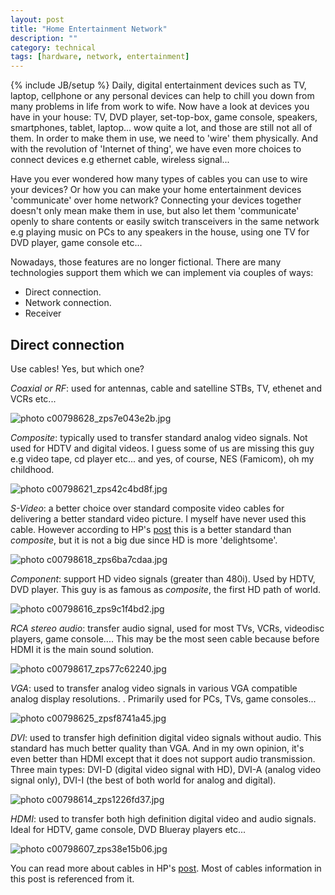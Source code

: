 ```yaml
--- 
layout: post
title: "Home Entertainment Network"
description: ""
category: technical
tags: [hardware, network, entertainment]
---
```

{% include JB/setup %}
Daily, digital entertainment devices such as TV, laptop, cellphone or any personal devices can help to chill you down from many problems in life from work to wife.
Now have a look at devices you have in your house: TV, DVD player, set-top-box, game console, speakers, smartphones, tablet, laptop... wow quite a lot, and those are still not all of them.
In order to make them in use, we need to 'wire' them physically.
And with the revolution of 'Internet of thing', we have even more choices to connect devices e.g ethernet cable, wireless signal...

Have you ever wondered how many types of cables you can use to wire your devices? 
Or how you can make your home entertainment devices 'communicate' over home network?
Connecting your devices together doesn't only mean make them in use, but also let them 'communicate' openly to share contents or easily switch transceivers in the same network
e.g playing music on PCs to any speakers in the house, using one TV for DVD player, game console etc...

Nowadays, those features are no longer fictional.
There are many technologies support them which we can implement via couples of ways:

+ Direct connection.
+ Network connection.
+ Receiver

## Direct connection

Use cables! Yes, but which one?

*Coaxial or RF*: used for antennas, cable and satelline STBs, TV, ethenet and VCRs etc...
<div class="media">
  <img src="http://i160.photobucket.com/albums/t165/DragonXP/Blog/c00798628_zps7e043e2b.jpg" border="0" alt=" photo c00798628_zps7e043e2b.jpg"/>
</div>

*Composite*: typically used to transfer standard analog video signals. 
Not used for HDTV and digital videos.
I guess some of us are missing this guy e.g video tape, cd player etc... 
and yes, of course, NES (Famicom), oh my childhood.
<div class="media">
  <img src="http://i160.photobucket.com/albums/t165/DragonXP/Blog/c00798621_zps42c4bd8f.jpg" border="0" alt=" photo c00798621_zps42c4bd8f.jpg"/>
</div>

*S-Video*: a better choice over standard composite video cables for delivering a better standard video picture.
I myself have never used this cable. However according to HP's [post](https://h10025.www1.hp.com/ewfrf/wc/document?docname=c00396708&lc=en&cc=us&dlc=en) this is a better standard than *composite*, but it is not a big due since HD is more 'delightsome'.
<div class="media">
  <img src="http://i160.photobucket.com/albums/t165/DragonXP/Blog/c00798618_zps6ba7cdaa.jpg" border="0" alt=" photo c00798618_zps6ba7cdaa.jpg"/>
</div>

*Component*: support HD video signals (greater than 480i).
Used by HDTV, DVD player.
This guy is as famous as *composite*, the first HD path of world.
<div class="media">
  <img src="http://i160.photobucket.com/albums/t165/DragonXP/Blog/c00798616_zps9c1f4bd2.jpg" border="0" alt=" photo c00798616_zps9c1f4bd2.jpg"/>
</div>

*RCA stereo audio*: transfer audio signal, used for most TVs, VCRs, videodisc players, game console....
This may be the most seen cable because before HDMI it is the main sound solution.
<div class="media">
  <img src="http://i160.photobucket.com/albums/t165/DragonXP/Blog/c00798617_zps77c62240.jpg" border="0" alt=" photo c00798617_zps77c62240.jpg"/>
</div>

*VGA*: used to transfer analog video signals in various VGA compatible analog display resolutions.
. Primarily used for PCs, TVs, game consoles...
<div class="media">
  <img src="http://i160.photobucket.com/albums/t165/DragonXP/Blog/c00798625_zpsf8741a45.jpg" border="0" alt=" photo c00798625_zpsf8741a45.jpg"/>
</div>

*DVI*: used to transfer high definition digital video signals without audio.
This standard has much better quality than VGA.
And in my own opinion, it's even better than HDMI except that it does not support audio transmission.
Three main types: DVI-D (digital video signal with HD), DVI-A (analog video signal only), DVI-I (the best of both world for analog and digital).
<div class="media">
  <img src="http://i160.photobucket.com/albums/t165/DragonXP/Blog/c00798614_zps1226fd37.jpg" border="0" alt=" photo c00798614_zps1226fd37.jpg"/>
</div>

*HDMI*: used to transfer both high definition digital video and audio signals.
Ideal for HDTV, game console, DVD Blueray players etc...
<div class="media">
  <img src="http://i160.photobucket.com/albums/t165/DragonXP/Blog/c00798607_zps38e15b06.jpg" border="0" alt=" photo c00798607_zps38e15b06.jpg"/>
</div>

You can read more about cables in HP's [post](https://h10025.www1.hp.com/ewfrf/wc/document?docname=c00396708&lc=en&cc=us&dlc=en). 
Most of cables information in this post is referenced from it.
